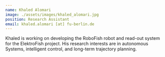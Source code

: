 ```yaml
---
name: Khaled Alomari
image: ./assets/images/khaled_alomari.jpg
position: Research Assistant
email: khaled.alomari [at] fu-berlin.de
---
```


Khaled is working on developing the RoboFish robot and read-out system for the ElektroFish project. His research interests are in autonomous Systems, intelligent control, and long-term trajectory planning.


